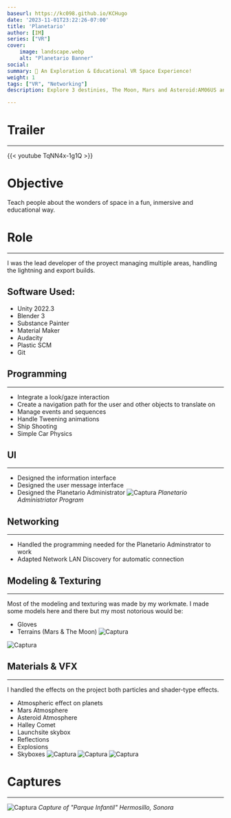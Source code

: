 ```yaml
---
baseurl: https://kc098.github.io/KCHugo
date: '2023-11-01T23:22:26-07:00'
title: 'Planetario'
author: [IM]
series: ["VR"]
cover:
    image: landscape.webp
    alt: "Planetario Banner"
social:
summary: 🚀 An Exploration & Educational VR Space Experience!
weight: 1
tags: ["VR", "Networking"]
description: Explore 3 destinies, The Moon, Mars and Asteroid:AM06US and learn about their human discoveries, achievements, history and mysteries. With the help of the 'Planetario Administrator', up to 30 users can join the experience and the host can control when they're ready to explore!

---
```

# Trailer
---

{{< youtube TqNN4x-1g1Q >}}
# Objective
Teach people about the wonders of space in a fun, inmersive and educational way.
# Role
---
I was the lead developer of the proyect managing multiple areas, handling the lightning and export builds.
## Software Used:
- Unity 2022.3
- Blender 3
- Substance Painter
- Material Maker
- Audacity
- Plastic SCM
- Git

## Programming
---
- Integrate a look/gaze interaction
- Create a navigation path for the user and other objects to translate on
- Manage events and sequences
- Handle Tweening animations
- Ship Shooting
- Simple Car Physics

## UI
---
- Designed the information interface
- Designed the user message interface
- Designed the Planetario Administrator
![Captura](/planetario/planetario_admin.webp "Planetario Administrador")
_Planetario Administriator Program_
## Networking
---
- Handled the programming needed for the Planetario Adminstrator to work
- Adapted Network LAN Discovery for automatic connection


## Modeling & Texturing
---
Most of the modeling and texturing was made by my workmate.
I made some models here and there but my most notorious would be:
- Gloves
- Terrains (Mars & The Moon)
![Captura](/planetario/mars_1.webp "Marte")

![Captura](/planetario/moon_1.webp "La Luna")


## Materials & VFX
---
I handled the effects on the project both particles and shader-type effects.

- Atmospheric effect on planets
- Mars Atmosphere
- Asteroid Atmosphere
- Halley Comet
- Launchsite skybox
- Reflections
- Explosions
- Skyboxes
![Captura](/planetario/launchsite_1.webp "Zona de Despegue")
![Captura](/planetario/launchsite_2.webp "Espacio")
![Captura](/planetario/asteroid_2.webp "Asteroide")


# Captures
---
![Captura](/planetario/capture_1.webp "Planetario Parque Infantil")
_Capture of "Parque Infantil" Hermosillo, Sonora_



